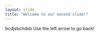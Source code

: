 ```yaml
---
layout: slide
title: "Welcome to our second slide!"
---
```

bcdjsbchdsb
Use the left arrow to go back!

